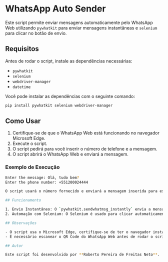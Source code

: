
# WhatsApp Auto Sender

Este script permite enviar mensagens automaticamente pelo WhatsApp Web utilizando `pywhatkit` para enviar mensagens instantâneas e `selenium` para clicar no botão de envio.

## Requisitos

Antes de rodar o script, instale as dependências necessárias:

- `pywhatkit`
- `selenium`
- `webdriver-manager`
- `datetime`

Você pode instalar as dependências com o seguinte comando:

```bash
pip install pywhatkit selenium webdriver-manager
```

## Como Usar

1. Certifique-se de que o WhatsApp Web está funcionando no navegador Microsoft Edge.
2. Execute o script.
3. O script pedirá para você inserir o número de telefone e a mensagem.
4. O script abrirá o WhatsApp Web e enviará a mensagem.

### Exemplo de Execução

```bash
Enter the message: Olá, tudo bem?
Enter the phone number: +551200024444

O script usará o número fornecido e enviará a mensagem inserida para esse número.

## Funcionamento

1. Envio Instantâneo: O `pywhatkit.sendwhatmsg_instantly` envia a mensagem diretamente.
2. Automação com Selenium: O Selenium é usado para clicar automaticamente no botão de envio do WhatsApp Web.

## Observações

- O script usa o Microsoft Edge, certifique-se de ter o navegador instalado.
- É necessário escanear o QR Code do WhatsApp Web antes de rodar o script.

## Autor

Este script foi desenvolvido por **Roberto Pereira de Freitas Neto**.
